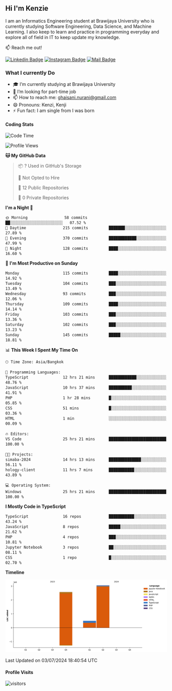 ## Hi I'm Kenzie


I am an Informatics Engineering student at Brawijaya University who is currently studying Software Engineering, Data Science, and Machine Learning. I also keep to learn and practice in programming everyday and explore all of field in IT to keep update my knowledge.

:mailbox: Reach me out!

[![Linkedin Badge](https://img.shields.io/badge/-Kenzie_Taqiyassar-0e76a8?style=flat&labelColor=0e76a8&logo=linkedin&logoColor=white)](https://www.linkedin.com/in/kenzie-taqiyassar-37458b1aa/) 
[![Instagram Badge](https://img.shields.io/badge/-@__kenziehh_-e84393?style=flat&labelColor=e84393&logo=instagram&logoColor=white)](https://www.instagram.com/_kenziehh/) 
[![Mail Badge](https://img.shields.io/badge/-ghaisani.nurani-c0392b?style=flat&labelColor=c0392b&logo=gmail&logoColor=white)](mailto:ghaisani.nurani@gmail.com)

### What I currently Do

- 🎓 I’m currently studying at Brawijaya University
- 💼 I’m looking for part-time job
- 📫 How to reach me: ghaisani.nurani@gmail.com
- 😄 Pronouns: Kenzi, Kenji
- ⚡ Fun fact: I am single from I was born

#### Coding Stats
<!--START_SECTION:waka-->
![Code Time](http://img.shields.io/badge/Code%20Time-468%20hrs%2018%20mins-blue)

![Profile Views](http://img.shields.io/badge/Profile%20Views-5-blue)

**🐱 My GitHub Data** 

> 📦 ? Used in GitHub's Storage 
 > 
> 🚫 Not Opted to Hire
 > 
> 📜 12 Public Repositories 
 > 
> 🔑 0 Private Repositories 
 > 
**I'm a Night 🦉** 

```text
🌞 Morning                58 commits          ██░░░░░░░░░░░░░░░░░░░░░░░   07.52 % 
🌆 Daytime                215 commits         ███████░░░░░░░░░░░░░░░░░░   27.89 % 
🌃 Evening                370 commits         ████████████░░░░░░░░░░░░░   47.99 % 
🌙 Night                  128 commits         ████░░░░░░░░░░░░░░░░░░░░░   16.60 % 
```
📅 **I'm Most Productive on Sunday** 

```text
Monday                   115 commits         ████░░░░░░░░░░░░░░░░░░░░░   14.92 % 
Tuesday                  104 commits         ███░░░░░░░░░░░░░░░░░░░░░░   13.49 % 
Wednesday                93 commits          ███░░░░░░░░░░░░░░░░░░░░░░   12.06 % 
Thursday                 109 commits         ████░░░░░░░░░░░░░░░░░░░░░   14.14 % 
Friday                   103 commits         ███░░░░░░░░░░░░░░░░░░░░░░   13.36 % 
Saturday                 102 commits         ███░░░░░░░░░░░░░░░░░░░░░░   13.23 % 
Sunday                   145 commits         █████░░░░░░░░░░░░░░░░░░░░   18.81 % 
```


📊 **This Week I Spent My Time On** 

```text
🕑︎ Time Zone: Asia/Bangkok

💬 Programming Languages: 
TypeScript               12 hrs 21 mins      ████████████░░░░░░░░░░░░░   48.76 % 
JavaScript               10 hrs 37 mins      ██████████░░░░░░░░░░░░░░░   41.91 % 
PHP                      1 hr 28 mins        █░░░░░░░░░░░░░░░░░░░░░░░░   05.85 % 
CSS                      51 mins             █░░░░░░░░░░░░░░░░░░░░░░░░   03.36 % 
HTML                     1 min               ░░░░░░░░░░░░░░░░░░░░░░░░░   00.09 % 

🔥 Editors: 
VS Code                  25 hrs 21 mins      █████████████████████████   100.00 % 

🐱‍💻 Projects: 
simaba-2024              14 hrs 13 mins      ██████████████░░░░░░░░░░░   56.11 % 
hology-client            11 hrs 7 mins       ███████████░░░░░░░░░░░░░░   43.89 % 

💻 Operating System: 
Windows                  25 hrs 21 mins      █████████████████████████   100.00 % 
```

**I Mostly Code in TypeScript** 

```text
TypeScript               16 repos            ███████████░░░░░░░░░░░░░░   43.24 % 
JavaScript               8 repos             █████░░░░░░░░░░░░░░░░░░░░   21.62 % 
PHP                      4 repos             ███░░░░░░░░░░░░░░░░░░░░░░   10.81 % 
Jupyter Notebook         3 repos             ██░░░░░░░░░░░░░░░░░░░░░░░   08.11 % 
CSS                      1 repo              █░░░░░░░░░░░░░░░░░░░░░░░░   02.70 % 
```



**Timeline**

![Lines of Code chart](https://raw.githubusercontent.com/kenziehh/kenziehh/master/assets/bar_graph.png)


 Last Updated on 03/07/2024 18:40:54 UTC
<!--END_SECTION:waka-->


#### Profile Visits

![visitors](https://visitor-badge.glitch.me/badge?page_id=kenziehh.kenziehh)





